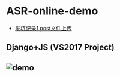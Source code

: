 # ASR-online-demo

- [采坑记录1 post文件上传](https://blog.csdn.net/dhj_tsukuba/article/details/112167117)

## Django+JS (VS2017 Project)

## ![demo](https://media.giphy.com/media/GiVhZFsRwYHs0ygnPM/giphy.gif)

